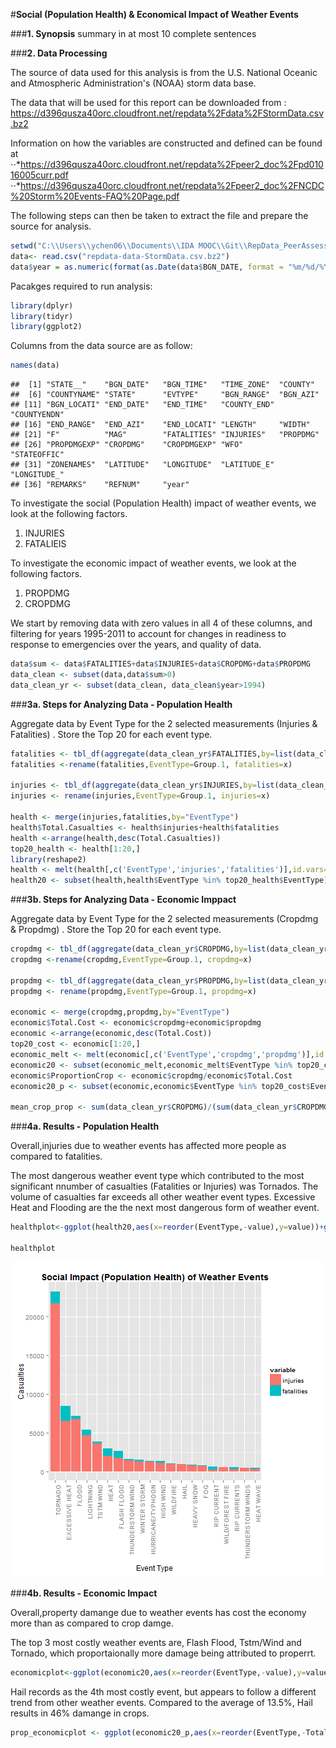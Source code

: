 
#**Social (Population Health) & Economical Impact of Weather Events**

###**1. Synopsis**
summary in at most 10 complete sentences


###**2. Data Processing**

The source of data used for this analysis is from the U.S. National Oceanic and Atmospheric Administration's (NOAA) storm data base.

The data that will be used for this report can be downloaded from :
https://d396qusza40orc.cloudfront.net/repdata%2Fdata%2FStormData.csv.bz2

Information on how the variables are constructed and defined can be found at
⋅⋅*https://d396qusza40orc.cloudfront.net/repdata%2Fpeer2_doc%2Fpd01016005curr.pdf
⋅⋅*https://d396qusza40orc.cloudfront.net/repdata%2Fpeer2_doc%2FNCDC%20Storm%20Events-FAQ%20Page.pdf

The following steps can then be taken to extract the file and prepare the source for analysis.


```r
setwd("C:\\Users\\ychen06\\Documents\\IDA MOOC\\Git\\RepData_PeerAssessment2")
data<- read.csv("repdata-data-StormData.csv.bz2")
data$year = as.numeric(format(as.Date(data$BGN_DATE, format = "%m/%d/%Y %H:%M:%S"),"%Y"))
```

Pacakges required to run analysis:


```r
library(dplyr)
library(tidyr)
library(ggplot2)
```
Columns from the data source are as follow:

```r
names(data)
```

```
##  [1] "STATE__"    "BGN_DATE"   "BGN_TIME"   "TIME_ZONE"  "COUNTY"    
##  [6] "COUNTYNAME" "STATE"      "EVTYPE"     "BGN_RANGE"  "BGN_AZI"   
## [11] "BGN_LOCATI" "END_DATE"   "END_TIME"   "COUNTY_END" "COUNTYENDN"
## [16] "END_RANGE"  "END_AZI"    "END_LOCATI" "LENGTH"     "WIDTH"     
## [21] "F"          "MAG"        "FATALITIES" "INJURIES"   "PROPDMG"   
## [26] "PROPDMGEXP" "CROPDMG"    "CROPDMGEXP" "WFO"        "STATEOFFIC"
## [31] "ZONENAMES"  "LATITUDE"   "LONGITUDE"  "LATITUDE_E" "LONGITUDE_"
## [36] "REMARKS"    "REFNUM"     "year"
```

To investigate the social (Population Health) impact of weather events, we look at the following factors.
1. INJURIES
2. FATALIEIS

To investigate the economic impact of weather events, we look at the following factors.
1. PROPDMG
2. CROPDMG

We start by removing data with zero values in all 4 of these columns, and filtering for years 1995-2011 to account for changes in readiness to response to emergencies over the years, and quality of data.


```r
data$sum <- data$FATALITIES+data$INJURIES+data$CROPDMG+data$PROPDMG
data_clean <- subset(data,data$sum>0)
data_clean_yr <- subset(data_clean, data_clean$year>1994)
```


###**3a. Steps for Analyzing Data - Population Health**

Aggregate data by Event Type for the 2 selected measurements (Injuries & Fatalities) . Store the Top 20 for each event type.

```r
fatalities <- tbl_df(aggregate(data_clean_yr$FATALITIES,by=list(data_clean_yr$EVTYPE),FUN=sum))
fatalities <-rename(fatalities,EventType=Group.1, fatalities=x)

injuries <- tbl_df(aggregate(data_clean_yr$INJURIES,by=list(data_clean_yr$EVTYPE),FUN=sum))
injuries <- rename(injuries,EventType=Group.1, injuries=x)

health <- merge(injuries,fatalities,by="EventType")
health$Total.Casualties <- health$injuries+health$fatalities
health <-arrange(health,desc(Total.Casualties))
top20_health <- health[1:20,]
library(reshape2) 
health <- melt(health[,c('EventType','injuries','fatalities')],id.vars=1)
health20 <- subset(health,health$EventType %in% top20_health$EventType)
```

###**3b. Steps for Analyzing Data - Economic Imppact**

Aggregate data by Event Type for the 2 selected measurements (Cropdmg & Propdmg) . Store the Top 20 for each event type.

```r
cropdmg <- tbl_df(aggregate(data_clean_yr$CROPDMG,by=list(data_clean_yr$EVTYPE),FUN=sum))
cropdmg <-rename(cropdmg,EventType=Group.1, cropdmg=x)

propdmg <- tbl_df(aggregate(data_clean_yr$PROPDMG,by=list(data_clean_yr$EVTYPE),FUN=sum))
propdmg <- rename(propdmg,EventType=Group.1, propdmg=x)

economic <- merge(cropdmg,propdmg,by="EventType")
economic$Total.Cost <- economic$cropdmg+economic$propdmg
economic <-arrange(economic,desc(Total.Cost))
top20_cost <- economic[1:20,]
economic_melt <- melt(economic[,c('EventType','cropdmg','propdmg')],id.vars=1)
economic20 <- subset(economic_melt,economic_melt$EventType %in% top20_cost$EventType)
economic$ProportionCrop <- economic$cropdmg/economic$Total.Cost
economic20_p <- subset(economic,economic$EventType %in% top20_cost$EventType)

mean_crop_prop <- sum(data_clean_yr$CROPDMG)/(sum(data_clean_yr$CROPDMG)+sum(data_clean_yr$PROPDMG))
```

###**4a. Results - Population Health**

Overall,injuries due to weather events has affected more people as compared to fatalities. 

The most dangerous weather event type which contributed to the most significant nnumber of casualties (Fatalities or Injuries) was Tornados. The volume of casualties far exceeds all other weather event types. Excessive Heat and Flooding are the the next most dangerous form of weather event.


```r
healthplot<-ggplot(health20,aes(x=reorder(EventType,-value),y=value))+geom_bar(stat="identity",aes(fill=variable))+ theme(axis.text.x = element_text(angle = 90, hjust = 1))+xlab("Event Type")+ylab("Casualties")+ggtitle("Social Impact (Population Health) of Weather Events")+theme(plot.title = element_text(lineheight=.8, face="bold"))

healthplot
```

![plot of chunk unnamed-chunk-7](figure/unnamed-chunk-7-1.png) 

###**4b. Results - Economic Impact**

Overall,property damange due to weather events has cost the economy more than as compared to crop damge. 

The top 3 most costly weather events are, Flash Flood, Tstm/Wind and Tornado, which proportaionally more damage being attributed to properrt.



```r
economicplot<-ggplot(economic20,aes(x=reorder(EventType,-value),y=value))+geom_bar(stat="identity",aes(fill=variable))+ theme(axis.text.x = element_text(angle = 90, hjust = 1))+xlab("Event Type")+ylab("Total Cost")+ggtitle("Economic Impact of Weather Events")+theme(plot.title = element_text(lineheight=.8, face="bold"))
```


Hail records as the 4th most costly event, but appears to follow a different trend from other weather events. Compared to the average of 13.5%, Hail results in 46% damange in crops.




```r
prop_economicplot <- ggplot(economic20_p,aes(x=reorder(EventType,-Total.Cost),y=ProportionCrop))+geom_line(aes(group=1))+ theme(axis.text.x = element_text(angle = 90, hjust = 1))+xlab("Event Type")+ylab("Proportion of Cost by Crop Damage")+ggtitle("Proportion of Damnage due to Crops")+theme(plot.title = element_text(lineheight=.8, face="bold"))
```

